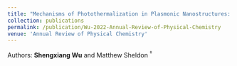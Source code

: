 ```yaml
---
title: "Mechanisms of Photothermalization in Plasmonic Nanostructures: Insights into the Steady State"
collection: publications
permalink: /publication/Wu-2022-Annual-Review-of-Physical-Chemistry
venue: 'Annual Review of Physical Chemistry'
---
```


Authors: **Shengxiang Wu** and Matthew Sheldon $^\dagger$
